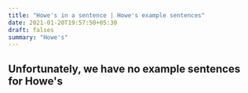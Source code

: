 ```yaml
---
title: "Howe's in a sentence | Howe's example sentences"
date: 2021-01-20T19:57:50+05:30
draft: falses
summary: "Howe's"
---
```

## Unfortunately, we have no example sentences for Howe's                 
